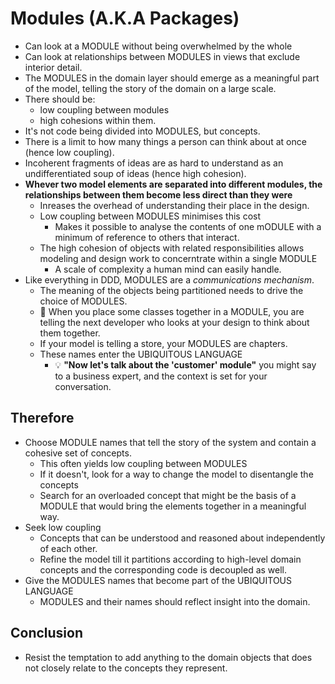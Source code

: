 # Modules (A.K.A Packages)

- Can look at a MODULE without being overwhelmed by the whole
- Can look at relationships between MODULES in views that exclude interior detail.
- The MODULES in the domain layer should emerge as a meaningful part of the model, telling the story of the domain on a large scale.
- There should be:
  - low coupling between modules
  - high cohesions within them.
- It's not code being divided into MODULES, but concepts.
- There is a limit to how many things a person can think about at once (hence low coupling).
- Incoherent fragments of ideas are as hard to understand as an undifferentiated soup of ideas (hence high cohesion).
- **Whever two model elements are separated into different modules, the relationships between them become less direct than they were**
  - Inreases the overhead of understanding their place in the design.
  - Low coupling between MODULES minimises this cost
    - Makes it possible to analyse the contents of one mODULE with a minimum of reference to others that interact.
  - The high cohesion of objects with related responsibilities allows modeling and design work to concerntrate within a single MODULE
    - A scale of complexity a human mind can easily handle.
- Like everything in DDD, MODULES are a *communications mechanism*.
  - The meaning of the objects being partitioned needs to drive the choice of MODULES.
  - 💭 When you place some classes together in a MODULE, you are telling the next developer who looks at your design to think about them together.
  - If your model is telling a store, your MODULES are chapters.
  - These names enter the UBIQUITOUS LANGUAGE
    - 💡 **"Now let's talk about the 'customer' module"** you might say to a business expert, and the context is set for your conversation.

## Therefore

- Choose MODULE names that tell the story of the system and contain a cohesive set of concepts.
  - This often yields low coupling between MODULES
  - If it doesn't, look for a way to change the model to disentangle the concepts
  - Search for an overloaded concept that might be the basis of a MODULE that would bring the elements together in a meaningful way.
- Seek low coupling
  - Concepts that can be understood and reasoned about independently of each other.
  - Refine the model till it partitions according to high-level domain concepts and the corresponding code is decoupled as well.
- Give the MODULES names that become part of the UBIQUITOUS LANGUAGE
  - MODULES and their names should reflect insight into the domain.

## Conclusion

- Resist the temptation to add anything to the domain objects that does not closely relate to the concepts they represent.